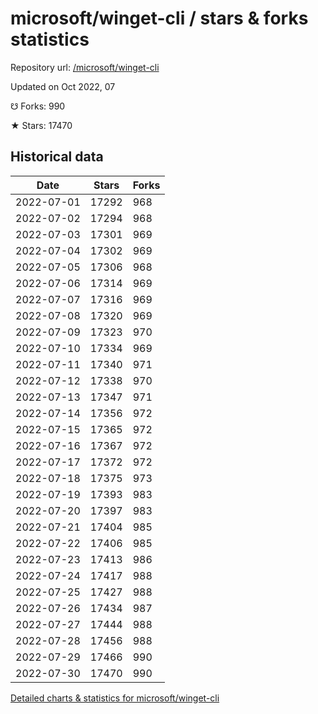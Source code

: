 # microsoft/winget-cli / stars & forks statistics

Repository url: [/microsoft/winget-cli](https://github.com/microsoft/winget-cli)

Updated on Oct 2022, 07

☋ Forks: 990

★ Stars: 17470

## Historical data
| Date | Stars | Forks |
|------|-------|-------|
| 2022-07-01 | 17292 | 968 | 
| 2022-07-02 | 17294 | 968 | 
| 2022-07-03 | 17301 | 969 | 
| 2022-07-04 | 17302 | 969 | 
| 2022-07-05 | 17306 | 968 | 
| 2022-07-06 | 17314 | 969 | 
| 2022-07-07 | 17316 | 969 | 
| 2022-07-08 | 17320 | 969 | 
| 2022-07-09 | 17323 | 970 | 
| 2022-07-10 | 17334 | 969 | 
| 2022-07-11 | 17340 | 971 | 
| 2022-07-12 | 17338 | 970 | 
| 2022-07-13 | 17347 | 971 | 
| 2022-07-14 | 17356 | 972 | 
| 2022-07-15 | 17365 | 972 | 
| 2022-07-16 | 17367 | 972 | 
| 2022-07-17 | 17372 | 972 | 
| 2022-07-18 | 17375 | 973 | 
| 2022-07-19 | 17393 | 983 | 
| 2022-07-20 | 17397 | 983 | 
| 2022-07-21 | 17404 | 985 | 
| 2022-07-22 | 17406 | 985 | 
| 2022-07-23 | 17413 | 986 | 
| 2022-07-24 | 17417 | 988 | 
| 2022-07-25 | 17427 | 988 | 
| 2022-07-26 | 17434 | 987 | 
| 2022-07-27 | 17444 | 988 | 
| 2022-07-28 | 17456 | 988 | 
| 2022-07-29 | 17466 | 990 | 
| 2022-07-30 | 17470 | 990 | 


[Detailed charts & statistics for microsoft/winget-cli](https://reviewgithub.com/rep/microsoft/winget-cli)
